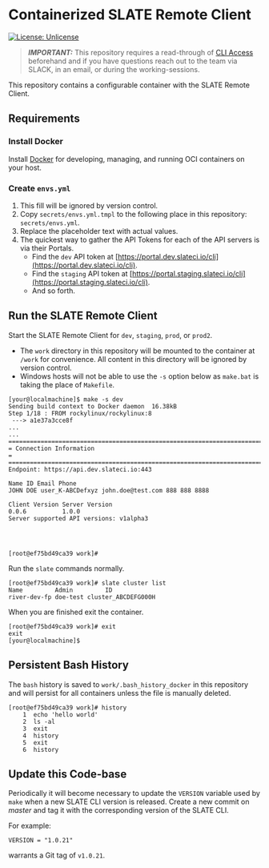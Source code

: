 # Containerized SLATE Remote Client

[![License: Unlicense](https://img.shields.io/badge/license-Unlicense-blue.svg)](http://unlicense.org/)

> **_IMPORTANT:_** This repository requires a read-through of [CLI Access](https://portal.slateci.io/cli) beforehand and if you have questions reach out to the team via SLACK, in an email, or during the working-sessions.

This repository contains a configurable container with the SLATE Remote Client.

## Requirements

### Install Docker

Install [Docker](https://docs.docker.com/get-docker/) for developing, managing, and running OCI containers on your host.

### Create `envs.yml`

1. This fill will be ignored by version control.
2. Copy `secrets/envs.yml.tmpl` to the following place in this repository: `secrets/envs.yml`. 
3. Replace the placeholder text with actual values.
4. The quickest way to gather the API Tokens for each of the API servers is via their Portals.
   * Find the `dev` API token at [https://portal.dev.slateci.io/cli](https://portal.dev.slateci.io/cli).
   * Find the `staging` API token at [https://portal.staging.slateci.io/cli](https://portal.staging.slateci.io/cli).
   * And so forth.

## Run the SLATE Remote Client

Start the SLATE Remote Client for `dev`, `staging`, `prod`, or `prod2`.
* The `work` directory in this repository will be mounted to the container at `/work` for convenience. All content in this directory will be ignored by version control.
* Windows hosts will not be able to use the `-s` option below as `make.bat` is taking the place of `Makefile`.

```shell
[your@localmachine]$ make -s dev
Sending build context to Docker daemon  16.38kB
Step 1/18 : FROM rockylinux/rockylinux:8
 ---> a1e37a3cce8f
...
...
====================================================================================
= Connection Information                                                           =
====================================================================================
Endpoint: https://api.dev.slateci.io:443

Name ID Email Phone
JOHN DOE user_K-ABCDefxyz john.doe@test.com 888 888 8888

Client Version Server Version
0.0.6          1.0.0         
Server supported API versions: v1alpha3




[root@ef75bd49ca39 work]#
```

Run the `slate` commands normally.

```shell
[root@ef75bd49ca39 work]# slate cluster list
Name         Admin         ID                 
river-dev-fp doe-test cluster_ABCDEFG000H
```

When you are finished exit the container.

```shell
[root@ef75bd49ca39 work]# exit
exit
[your@localmachine]$
```

## Persistent Bash History

The `bash` history is saved to `work/.bash_history_docker` in this repository and will persist for all containers unless the file is manually deleted.

```shell
[root@ef75bd49ca39 work]# history
    1  echo 'hello world'
    2  ls -al
    3  exit
    4  history
    5  exit
    6  history
```

## Update this Code-base

Periodically it will become necessary to update the `VERSION` variable used by `make` when a new SLATE CLI version is released. Create a new commit on *master* and tag it with the corresponding version of the SLATE CLI.

For example:

```shell
VERSION = "1.0.21"
```

warrants a Git tag of `v1.0.21`.
